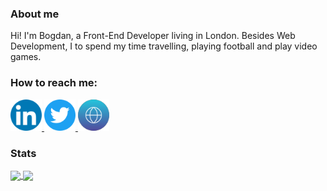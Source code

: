 ### About me

Hi! I'm Bogdan, a Front-End Developer living in London. Besides Web Development, I to spend my time travelling, playing football and play video games.

### How to reach me:

<a href="https://www.linkedin.com/in/mateibogdan/" >
 <img src="logos/linkedin.png" width="auto" height="50px" />
</a>

<a href="https://twitter.com/bgdmatei" >
 <img src="logos/twitter.png" width="auto" height="50px" />
</a>

<a href="https://www.bogdanadrianmatei.com/" >
 <img src="logos/user.png" width="auto" height="50px" />
</a>
	


### Stats 

<a href="https://github.com/bgdmatei?tab=repositories">
  <img src="https://github-readme-stats.vercel.app/api?username=bgdmatei&count_private=true&show_icons=true&theme=tokyonight&include_all_commit=true" width="48%" align="center" />
</a> 

<a href="https://github.com/bgdmatei?tab=repositories">
  <img src="https://github-readme-stats.vercel.app/api/top-langs/?username=anuraghazra&layout=compact&theme=tokyonight" align="center" width="40%" />
</a>

